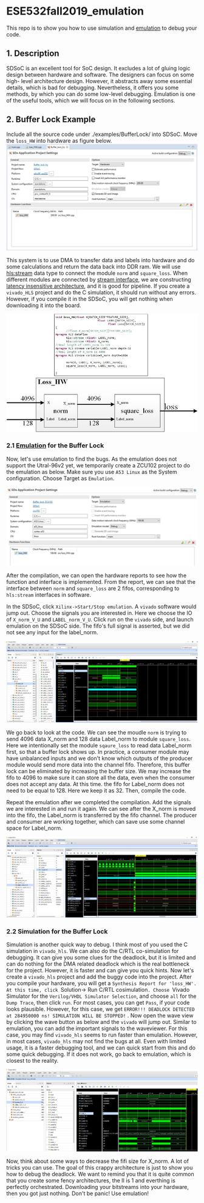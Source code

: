 # ESE532fall2019_emulation
This repo is to show you how to use simulation and [emulation](https://github.com/Xilinx/SDSoC-Tutorials/blob/master/getting-started-tutorial/lab-8-emulation.md) to debug your code.

## 1. Description
SDSoC is an excellent tool for SoC design. It excludes a lot of gluing logic design between hardware and software. The designers can focus on some high- level architecture design. However, it abstracts away some essential details, which is bad for debugging. Nevertheless, it offers you some methods, by which you can do some low-level debugging. Emulation is one of the useful tools, which we will focus on in the following sections.


## 2. Buffer Lock Example
Include all the source code under ./examples/BufferLock/ into SDSoC. Move the `loss_HW` into hardware as figure below.
![](images/bufferLockConfig.jpg)


This system is to use DMA to transfer data and labels into hardware and do some calculations and return the data back into DDR ram. We will use [hls:stream](https://www.xilinx.com/html_docs/xilinx2017_4/sdaccel_doc/ylh1504034366220.html) data type to connect the module `norm` and `square_loss`. When different modules are connected by [stream interface](https://link.springer.com/chapter/10.1007/3-540-44614-1_65), we are constructing [latency insensitive architecture](http://kalman.mee.tcd.ie/fpl2018/content/pdfs/FPL2018-43iDzVTplcpussvbfIaaHz/1PNSl54xKC7BAFw7YOeZRT/1sc2uahgEryvvJ7qQkPXkz.pdf), and it is good for pipeline. If you create a `vivado_HLS` project and do the C simulation, it should run without any errors. However, if you compile it in the SDSoC, you will get nothing when downloading it into the board.  


![](images/buffer_lock.jpg)

### 2.1 [Emulation](https://github.com/Xilinx/SDSoC-Tutorials/blob/master/getting-started-tutorial/lab-8-emulation.md) for the Buffer Lock
Now, let's use emulation to find the bugs. As the emulation does not support the Utral-96v2 yet, we temporarily create a ZCU102 project to do the emulation as below. Make sure you use `A53 Linux` as the System configuration. Choose Target as `Emulation`.


![](images/zcu102_bufferlock.jpg)


After the compilation, we can open the hardware reports to see how the function and interface is implemented. From the report, we can see that the interface between `norm` and `square_loss` are 2 fifos, corresponding to `hls:stream` interfaces in software.




In the SDSoC, click `Xilinx->Start/Stop emulation`. A `vivado` software would jump out. Choose the signals you are interested in. Here we choose the IO of `X_norm_V_U` and `LABEL_norm_V_U`. Click run on the `vivado` side, and launch emulation on the SDSoC side. The fifo's full signal is asserted, but we did not see any input for the label_norm. 

![](images/fifo_full.jpg)

We go back to look at the code. We can see the moudle `norm` is trying to send 4096 data X_norm and 128 data Label_norm to module `square_loss`. Here we intentionally set the module `sqaure_loss` to read data Label_norm first, so that a buffer lock shows up. In practice, a consumer module may have unbalanced inputs and we don't know which outputs of the producer module would send more data into the channel fifo. Therefore, this buffer lock can be eliminated by increasing the buffer size. We may increase the fifo to 4096 to make sure it can store all the data, even when the consumer does not accept any data. At this time. the fifo for Label_norm does not need to be equal to 128. Here we keep it as 32. Then, compile the code.

 
Repeat the emulation after we completed the compilation. Add the signals we are interested in and run it again. We can see after the X_norm is moved into the fifo, the Label_norm is transferred by the fifo channel. The producer and consumer are working together, which can save use some channel space for Label_norm.

![](images/nobufferlock.jpg)


### 2.2 Simulation for the Buffer Lock
Simulation is another quick way to debug. I think most of you used the C simulation in `vivado_hls`. We can also do the C/RTL co-simulation for debugging. It can give you some clues for the deadlock, but it is limited and can do nothing for the DMA related deadlock which is the real bottleneck for the project. However, it is faster and can give you quick hints.
Now let's create a `vivado_hls` project and add the buggy code into the project. After you compile your hardware, you will get a `Synthesis Report for 'loss_HW'. At this time, click `Solution-> Run C/RTL cosimulation`. Choose `Vivado Simulator for the `Verilog/VHDL Simulator Selection`, and choose `all` for the `Dump Trace`, then click `run`. For most cases, you can get `Pass`, if your code looks plausible. However, for this case, we get `ERROR!!! DEADLOCK DETECTED at 284950000 ns! SIMULATION WILL BE STOPPED!` . Now open the wave view by clicking the wave button as below and the `vivado` will jump out. Similar to emulation, you can add the important signals to the waveviewer. For this case, you may find `vivado_hls` seems to run faster than emulation. However, in most cases, `vivado_hls` may not find the bugs at all. Even with limited usage, it is a faster debugging tool, and we can quick start from this and do some quick debugging. If it does not work, go back to emulation, which is closest to the reality. 


![](images/hls_deadlock.jpg)


Now, think about some ways to decrease the fifi size for X_norm. A lot of tricks you can use. The goal of this crappy architecture is just to show you how to debug the deadlock. We want to remind you that it is quite common that you create some fency architectures, the II is 1 and everthing is perfectly orchestrated. Downloading your bitstreams into your hardware, then you got just nothing. Don't be panic! Use emulation!
















